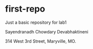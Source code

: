 # first-repo
Just a basic repository for lab1

Sayendranadh Chowdary Devabhaktineni

314 West 3rd Street, Maryville, MO.
